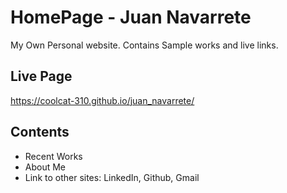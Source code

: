 # HomePage - Juan Navarrete

My Own Personal website. Contains Sample works and live links. 
## Live Page

 https://coolcat-310.github.io/juan_navarrete/

## Contents

* Recent Works
* About Me
* Link to other sites: LinkedIn, Github, Gmail

